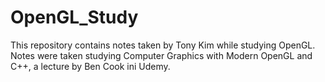 # OpenGL_Study
This repository contains notes taken by Tony Kim while studying OpenGL.  
Notes were taken studying Computer Graphics with Modern OpenGL and C++, a lecture by Ben Cook ini Udemy.
